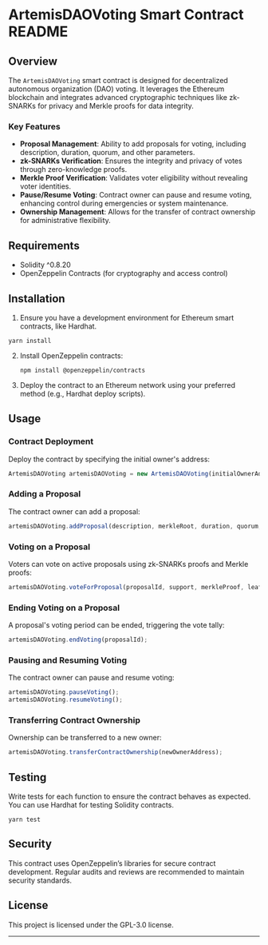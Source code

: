 # ArtemisDAOVoting Smart Contract README

## Overview

The `ArtemisDAOVoting` smart contract is designed for decentralized autonomous organization (DAO) voting. It leverages the Ethereum blockchain and integrates advanced cryptographic techniques like zk-SNARKs for privacy and Merkle proofs for data integrity.

### Key Features

- **Proposal Management**: Ability to add proposals for voting, including description, duration, quorum, and other parameters.
- **zk-SNARKs Verification**: Ensures the integrity and privacy of votes through zero-knowledge proofs.
- **Merkle Proof Verification**: Validates voter eligibility without revealing voter identities.
- **Pause/Resume Voting**: Contract owner can pause and resume voting, enhancing control during emergencies or system maintenance.
- **Ownership Management**: Allows for the transfer of contract ownership for administrative flexibility.

## Requirements

- Solidity ^0.8.20
- OpenZeppelin Contracts (for cryptography and access control)

## Installation

1. Ensure you have a development environment for Ethereum smart contracts, like Hardhat.
```shell
yarn install
```
2. Install OpenZeppelin contracts:
   ```shell
   npm install @openzeppelin/contracts
   ```
3. Deploy the contract to an Ethereum network using your preferred method (e.g., Hardhat deploy scripts).

## Usage

### Contract Deployment

Deploy the contract by specifying the initial owner's address:
```javascript
ArtemisDAOVoting artemisDAOVoting = new ArtemisDAOVoting(initialOwnerAddress);
```

### Adding a Proposal

The contract owner can add a proposal:
```javascript
artemisDAOVoting.addProposal(description, merkleRoot, duration, quorum, passcodeHash);
```

### Voting on a Proposal

Voters can vote on active proposals using zk-SNARKs proofs and Merkle proofs:
```javascript
artemisDAOVoting.voteForProposal(proposalId, support, merkleProof, leaf, proof);
```

### Ending Voting on a Proposal

A proposal's voting period can be ended, triggering the vote tally:
```javascript
artemisDAOVoting.endVoting(proposalId);
```

### Pausing and Resuming Voting

The contract owner can pause and resume voting:
```javascript
artemisDAOVoting.pauseVoting();
artemisDAOVoting.resumeVoting();
```

### Transferring Contract Ownership

Ownership can be transferred to a new owner:
```javascript
artemisDAOVoting.transferContractOwnership(newOwnerAddress);
```

## Testing

Write tests for each function to ensure the contract behaves as expected. You can use Hardhat for testing Solidity contracts.
```shell
yarn test
```

## Security

This contract uses OpenZeppelin’s libraries for secure contract development. Regular audits and reviews are recommended to maintain security standards.

## License

This project is licensed under the GPL-3.0 license.

---